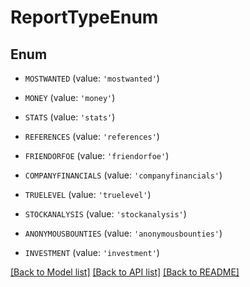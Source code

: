 # ReportTypeEnum


## Enum

* `MOSTWANTED` (value: `'mostwanted'`)

* `MONEY` (value: `'money'`)

* `STATS` (value: `'stats'`)

* `REFERENCES` (value: `'references'`)

* `FRIENDORFOE` (value: `'friendorfoe'`)

* `COMPANYFINANCIALS` (value: `'companyfinancials'`)

* `TRUELEVEL` (value: `'truelevel'`)

* `STOCKANALYSIS` (value: `'stockanalysis'`)

* `ANONYMOUSBOUNTIES` (value: `'anonymousbounties'`)

* `INVESTMENT` (value: `'investment'`)

[[Back to Model list]](../README.md#documentation-for-models) [[Back to API list]](../README.md#documentation-for-api-endpoints) [[Back to README]](../README.md)


